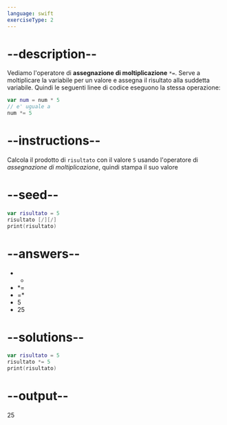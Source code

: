 ```yaml
---
language: swift
exerciseType: 2
---
```


# --description--

Vediamo l'operatore di **assegnazione di moltiplicazione** `*=`.
Serve a moltiplicare la variabile per un valore e assegna il risultato alla suddetta variabile.
Quindi le seguenti linee di codice eseguono la stessa operazione:
```swift
var num = num * 5
// e' uguale a
num *= 5
```

# --instructions--

Calcola il prodotto di `risultato` con il valore `5` usando l'operatore di *assegnazione di moltiplicazione*, quindi stampa il suo valore

# --seed--

```swift
var risultato = 5
risultato [/][/]
print(risultato)
```

# --answers--

- * 
- *= 
- =* 
- 5
- 25

# --solutions--

```swift
var risultato = 5
risultato *= 5
print(risultato)
```

# --output--

25
